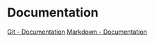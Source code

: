 # Documentation
[Git - Documentation](https://git-scm.com/doc)
[Markdown - Documentation](https://guides.github.com/features/mastering-markdown)


